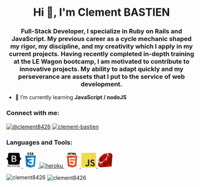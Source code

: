 <h1 align="center">Hi 👋, I'm Clement BASTIEN</h1>
<h3 align="center">Full-Stack Developer, I specialize in Ruby on Rails and JavaScript. My previous career as a cycle mechanic shaped my rigor, my discipline, and my creativity which I apply in my current projects. Having recently completed in-depth training at the LE Wagon bootcamp, I am motivated to contribute to innovative projects. My ability to adapt quickly and my perseverance are assets that I put to the service of web development.</h3>

- 🌱 I’m currently learning **JavaScript / nodeJS**

<h3 align="left">Connect with me:</h3>
<p align="left">
<a href="https://codepen.io/clement8426" target="blank"><img align="center" src="https://raw.githubusercontent.com/rahuldkjain/github-profile-readme-generator/master/src/images/icons/Social/codepen.svg" alt="@clement8426" height="30" width="40" /></a>
<a href="https://linkedin.com/in/clement-bastien" target="blank"><img align="center" src="https://raw.githubusercontent.com/rahuldkjain/github-profile-readme-generator/master/src/images/icons/Social/linked-in-alt.svg" alt="clement-bastien" height="30" width="40" /></a>
</p>

<h3 align="left">Languages and Tools:</h3>
<p align="left"> <a href="https://getbootstrap.com" target="_blank" rel="noreferrer"> <img src="https://raw.githubusercontent.com/devicons/devicon/master/icons/bootstrap/bootstrap-plain-wordmark.svg" alt="bootstrap" width="40" height="40"/> </a> <a href="https://www.w3schools.com/css/" target="_blank" rel="noreferrer"> <img src="https://raw.githubusercontent.com/devicons/devicon/master/icons/css3/css3-original-wordmark.svg" alt="css3" width="40" height="40"/> </a> <a href="https://heroku.com" target="_blank" rel="noreferrer"> <img src="https://www.vectorlogo.zone/logos/heroku/heroku-icon.svg" alt="heroku" width="40" height="40"/> </a> <a href="https://www.w3.org/html/" target="_blank" rel="noreferrer"> <img src="https://raw.githubusercontent.com/devicons/devicon/master/icons/html5/html5-original-wordmark.svg" alt="html5" width="40" height="40"/> </a> <a href="https://developer.mozilla.org/en-US/docs/Web/JavaScript" target="_blank" rel="noreferrer"> <img src="https://raw.githubusercontent.com/devicons/devicon/master/icons/javascript/javascript-original.svg" alt="javascript" width="40" height="40"/> </a> <a href="https://www.ruby-lang.org/en/" target="_blank" rel="noreferrer"> <img src="https://raw.githubusercontent.com/devicons/devicon/master/icons/ruby/ruby-original.svg" alt="ruby" width="40" height="40"/> </a> </p>

<p><img align="left" src="https://github-readme-stats.vercel.app/api/top-langs?username=clement8426&show_icons=true&locale=en&layout=compact" alt="clement8426" /></p>

<p>&nbsp;<img align="center" src="https://github-readme-stats.vercel.app/api?username=clement8426&show_icons=true&locale=en" alt="clement8426" /></p>
